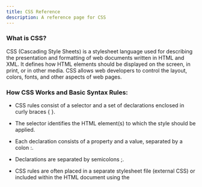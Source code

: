 ```yaml
---
title: CSS Reference
description: A reference page for CSS
---
```


### What is CSS?
CSS (Cascading Style Sheets) is a stylesheet language used for describing the presentation and formatting of web documents written in HTML and XML. It defines how HTML elements should be displayed on the screen, in print, or in other media. CSS allows web developers to control the layout, colors, fonts, and other aspects of web pages.

### How CSS Works and Basic Syntax Rules:
- CSS rules consist of a selector and a set of declarations enclosed in curly braces { }.

- The selector identifies the HTML element(s) to which the style should be applied.

- Each declaration consists of a property and a value, separated by a colon :.

- Declarations are separated by semicolons ;.

- CSS rules are often placed in a separate stylesheet file (external CSS) or included within the HTML document using the <style> element (internal CSS).

- CSS declarations are case-insensitive, but it's a best practice to use lowercase for property names and values.

## CSS Measurements Reference

| Unit              | Description                                                                   | Example Usage                                      |
|-------------------|-------------------------------------------------------------------------------|----------------------------------------------------|
| `px` (Pixels)     | A fixed unit of measurement that represents one pixel on a screen.            | `font-size: 16px;`                                |
| `em`              | Relative to the font size of the nearest parent element.                      | `margin: 1em;`                                    |
| `rem`             | Relative to the font size of the root (usually the `<html>` element).         | `font-size: 1rem;`                                |
| `vw` (Viewport Width) | A percentage of the viewport's width.                                      | `width: 50vw;`                                    |
| `vh` (Viewport Height) | A percentage of the viewport's height.                                    | `height: 50vh;`                                   |
| `vmin`            | The smaller of `vw` and `vh`.                                                | `font-size: 3vmin;`                               |
| `vmax`            | The larger of `vw` and `vh`.                                                 | `margin: 2vmax;`                                  |
| `%` (Percentage)  | Relative to the parent element's size (e.g., width, height).                   | `width: 50%;`                                     |
| `cm` (Centimeters)| A metric unit of measurement (1cm = 10mm).                                   | `width: 5cm;`                                     |
| `mm` (Millimeters)| A metric unit of measurement (1mm = 1/10th of 1cm).                          | `border-width: 2mm;`                              |
| `in` (Inches)     | An imperial unit of measurement (1in = 2.54cm).                               | `height: 2in;`                                    |
| `pt` (Points)     | Used primarily for print styles (1pt = 1/72 of 1in).                          | `font-size: 12pt;`                                |
| `pc` (Picas)      | Another print-specific unit (1pc = 12pt).                                     | `line-height: 1.5pc;`                             |
| `ex`              | Relative to the x-height of the current font.                                | `line-height: 2ex;`                               |
| `ch`              | Relative to the width of the "0" (zero) character in the current font.       | `width: 20ch;`                                    |

## CSS Properties Reference

| Tag          | Purpose                                    | Example Usage                                       |
|--------------|--------------------------------------------|-----------------------------------------------------|
| `color`      | Sets the text color.                        | `color: blue;`                                     |
| `font-family`| Specifies the font family.                  | `font-family: Arial, sans-serif;`                  |
| `font-size`  | Sets the font size.                         | `font-size: 16px;`                                |
| `font-weight`| Defines the font weight (boldness).         | `font-weight: bold;`                              |
| `text-align` | Aligns text within its container.           | `text-align: center;`                             |
| `text-decoration` | Adds decorations to text (e.g., underline). | `text-decoration: underline;`                   |
| `background-color` | Sets the background color of an element. | `background-color: #f0f0f0;`                   |
| `margin`     | Controls the space outside an element.     | `margin: 10px;`                                   |
| `padding`    | Defines the space inside an element.       | `padding: 5px;`                                   |
| `border`     | Creates a border around an element.         | `border: 1px solid #000;`                         |
| `width`      | Sets the width of an element.               | `width: 200px;`                                   |
| `height`     | Defines the height of an element.           | `height: 100px;`                                  |
| `display`    | Specifies how an element is displayed.      | `display: block;`                                 |
| `float`      | Aligns an element to the left or right.     | `float: left;`                                    |
| `position`   | Determines the positioning method.          | `position: relative;`                             |
| `top`        | Sets the top position of an element.        | `top: 10px;`                                      |
| `left`       | Sets the left position of an element.       | `left: 20px;`                                     |
| `z-index`    | Controls the stacking order of elements.    | `z-index: 1;`                                     |
| `opacity`    | Adjusts the transparency of an element.     | `opacity: 0.5;`                                   |
| `text-transform` | Converts text to uppercase or lowercase. | `text-transform: uppercase;`                    |
| `line-height` | Sets the height of a line of text.         | `line-height: 1.5;`                               |
| `list-style` | Defines the style of list markers.           | `list-style: square inside;`                      |
| `text-shadow` | Adds a shadow to text.                     | `text-shadow: 1px 1px 2px #333;`                  |
| `box-shadow` | Adds a shadow to an element's box.         | `box-shadow: 2px 2px 5px #888888;`                |
| `border-radius` | Rounds the corners of an element.        | `border-radius: 10px;`                            |
| `transition` | Specifies CSS transitions for smooth effects. | `transition: all 0.3s ease-in-out;`             |
| `background-image` | Sets a background image.              | `background-image: url('image.jpg');`           |
| `background-size` | Specifies the size of background images. | `background-size: cover;`                       |
| `background-repeat` | Controls how background images repeat. | `background-repeat: no-repeat;`               |
| `background-position` | Sets the position of background images. | `background-position: center;`                 |
| `opacity`    | Controls the opacity of an element.        | `opacity: 0.7;`                                   |
| `transform`  | Applies 2D or 3D transformations to elements. | `transform: rotate(45deg);`                     |
| `cursor`     | Changes the cursor style on hover.          | `cursor: pointer;`                               |
| `text-overflow` | Specifies how text should be displayed when it overflows its container. | `text-overflow: ellipsis;`              |
| `overflow`   | Determines how content overflows its box.    | `overflow: hidden;`                               |
| `white-space` | Controls how white space is handled.       | `white-space: nowrap;`                           |
| `box-sizing` | Defines how the total width and height of an element is calculated. | `box-sizing: border-box;`             |
| `border-collapse` | Specifies whether table borders should be collapsed. | `border-collapse: collapse;`           |
| `border-spacing` | Sets the space between table borders.    | `border-spacing: 5px;`                            |
| `font-style` | Specifies the font style (italic, oblique, normal). | `font-style: italic;`                        |
| `font-variant` | Defines variations in font appearance.   | `font-variant: small-caps;`                      |
| `letter-spacing` | Adjusts the spacing between characters. | `letter-spacing: 2px;`                          |
| `text-align` | Aligns text horizontally (left, center, right, justify). | `text-align: right;`                      |
| `vertical-align` | Aligns inline elements vertically.    | `vertical-align: middle;`                       |
| `word-spacing` | Sets the space between words in text.  | `word-spacing: 4px;`                             |
| `text-indent` | Specifies the indentation of the first line of text. | `text-indent: 20px;`                         |

## CSS Selectors Reference

>Want to get some practice with selectors, try out the [CSS Diner](https://flukeout.github.io/).

| Selector|Purpose| Example Usage                                            |
|-------------------|---------------------------------------------|----------------------------------------------------------|
| `element`         | Selects all elements of a specified type.   | `p` selects all `<p>` elements.                         |
| `#id`             | Selects an element with a specific `id` attribute. | `#header` selects an element with `id="header"`.    |
| `.class`          | Selects elements with a specific class attribute. | `.button` selects all elements with `class="button"`. |
| `*`               | Selects all elements.                      | `*` selects all elements on the page.                   |
| `selector1, selector2` | Selects multiple elements.               | `h1, h2` selects all `<h1>` and `<h2>` elements.     |
| `selector > child` | Selects a direct child of an element.   | `ul > li` selects all `<li>` elements that are direct children of a `<ul>`. |
| `ancestor descendant` | Selects descendants of an ancestor element. | `ul li` selects all `<li>` elements that are descendants of a `<ul>`. |
| `selector + sibling` | Selects an adjacent sibling element.  | `h2 + p` selects the `<p>` element immediately following an `<h2>`. |
| `:hover`          | Selects an element when hovered over.      | `a:hover` selects all `<a>` elements when hovered.     |
| `:active`         | Selects an element when activated (e.g., clicked). | `button:active` selects all `<button>` elements when activated. |
| `:focus`          | Selects an element when it receives focus.  | `input:focus` selects all `<input>` elements when focused. |
| `:first-child`    | Selects the first child of an element.    | `ul li:first-child` selects the first `<li>` element inside a `<ul>`. |
| `:last-child`     | Selects the last child of an element.     | `ul li:last-child` selects the last `<li>` element inside a `<ul>`. |
| `:nth-child(n)`   | Selects elements based on their position in a parent. | `tr:nth-child(odd)` selects odd rows in a table. |
| `:nth-of-type(n)` | Selects elements of a specific type based on their position. | `p:nth-of-type(2)` selects the second `<p>` element. |
| `:not(selector)`  | Selects elements that do not match a given selector. | `div:not(.special)` selects all `<div>` elements that do not have `class="special"`. |
| `:first-of-type`  | Selects the first element of its type within its parent. | `p:first-of-type` selects the first `<p>` element. |
| `:last-of-type`   | Selects the last element of its type within its parent. | `p:last-of-type` selects the last `<p>` element. |
| `:nth-last-child(n)` | Selects elements based on their position, counting from the end. | `li:nth-last-child(3)` selects the third-to-last `<li>` element. |
| `:nth-last-of-type(n)` | Selects elements based on their position, counting from the end. | `div:nth-last-of-type(2)` selects the second-to-last `<div>` element. |
| `:empty`          | Selects elements that have no children.    | `p:empty` selects empty `<p>` elements.                |
| `:checked`        | Selects checked radio buttons and checkboxes. | `input[type="radio"]:checked` selects checked radio buttons. |
| `:disabled`       | Selects disabled form elements.            | `input:disabled` selects disabled input elements.     |
| `:enabled`        | Selects enabled form elements.             | `input:enabled` selects enabled input elements.       |
| `:target`         | Selects the target element in the URL fragment identifier. | `#section1:target` selects the element with `id="section1"` when it is the target in the URL. |

## CSS Flexbox Reference

#### What is Flexbox?

Flexbox, or "Flexible Box Layout," is a CSS layout model that simplifies the arrangement and alignment of elements within a container. It's designed to make it easier to create responsive and dynamic web layouts. Flexbox works by defining a parent-child relationship, allowing you to distribute space and control the positioning of elements within a container along either the horizontal or vertical axis. It's particularly useful for creating complex layouts, evenly spaced elements, and responsive designs, making it a fundamental tool for web developers.

>`Important Note -->` While both Flexbox and CSS Grid are valuable layout tools in CSS, Flexbox is primarily for one-dimensional layouts, think organizing things in a suitcase, and CSS Grid is designed for two-dimensional layouts and complex grid structures, visualize how to load suitcases on to a plane so that no space is wasted. The choice between them depends on the specific layout requirements of your project. Often, they can be used together to achieve more sophisticated designs.
>Want to get some practice? Give [FlexBox Froggy](https://flexboxfroggy.com/), or try [FlexBox Tower Defense](http://www.flexboxdefense.com/) a try and see how many levels you can complete.

In Flexbox layouts, you typically have two axes:

1. The Main Axis: This is the primary axis along which flex items are laid out. It's determined by the flex-direction property (e.g., row or column).
1. The Cross Axis: This is the perpendicular axis to the main axis.

| Property                     | Description                                                                                     | Values/Examples                             |
|----------------------------------|-------------------------------------------------------------------------------------------------|----------------------------------------------|
| `display`        | Defines the type of box an element generates, enabling Flex layout for a container.             | `display: flex;`                            |
| `flex-direction` | Sets the direction of the main axis along which flex items are placed.                          | `row`, `row-reverse`, `column`, `column-reverse`  |
| `flex-wrap`      | Controls whether flex items wrap onto new lines if they overflow the container.                 | `nowrap`, `wrap`, `wrap-reverse`            |
| `flex-flow`      | A shorthand for combining `flex-direction` and `flex-wrap` properties.                             | `flex-flow: row wrap;`                      |
| `order`          | Determines the order in which flex items appear within the container.                             | Integer values (e.g., `order: 2;`)          |
| `flex-grow`      | Specifies how much a flex item can grow relative to other items along the main axis.            | Numeric value (e.g., `flex-grow: 1;`)       |
| `flex-shrink`    | Defines how much a flex item can shrink relative to other items along the main axis.           | Numeric value (e.g., `flex-shrink: 0;`)     |
| `flex-basis`     | Establishes the initial size of a flex item along the main axis.                                   | Length value, percentage, `auto` (e.g., `flex-basis: 200px;`)  |
| `flex`           | A shorthand property for combining `flex-grow`, `flex-shrink`, and `flex-basis` into one declaration. | `flex: 1 1 auto;`                        |
| `justify-content`| Defines how flex items are distributed along the main axis within the container. More on this [here](#justify-content).                | `flex-start`, `flex-end`, `center`, `space-between`, `space-around`, `space-evenly`  |
| `align-items`    | Specifies how flex items are aligned along the cross-axis within the container. More on this [here](#align-items)                | `flex-start`, `flex-end`, `center`, `baseline`, `stretch`  |
| `align-self`     | Applies alignment settings to individual flex items, overriding the `align-items` value for a specific item. More on this [here](#align-self) | `flex-start`, `flex-end`, `center`, `baseline`, `stretch`  |
| `align-content`  | Controls how rows of flex items are aligned along the cross-axis when there's extra space in the container (applies to multi-line flex containers). More on this [here](#align-content) | `flex-start`, `flex-end`, `center`, `space-between`, `space-around`, `stretch` |

### Justify Content 

Syntax -> `justify-content: flex-start;`. 
Defines how flex items are distributed along the main (X) axis within the container. 

|  Values  | Description                                                                                         | Example                             |
|---------------------------|-----------------------------------------------------------------------------------------------------|--------------------------------------------|
| `flex-start`              | Aligns flex items at the start of the main axis.| ![Flex Start](https://via.placeholder.com/100x50.png?text=Flex+Start)                      |
| `flex-end`                | Aligns flex items at the end of the main axis.| ![Flex End](https://via.placeholder.com/100x50.png?text=Flex+End)                          |
| `center`                  | Centers flex items along the main axis.| ![Center](https://via.placeholder.com/100x50.png?text=Center)                                |
| `space-between`           | Distributes flex items evenly along the main axis, with the first item at the start and the last item at the end, and equal spacing between the rest. | ![Space Between](https://via.placeholder.com/100x50.png?text=Space+Between)        |
| `space-around`            | Distributes flex items evenly along the main axis with equal space around them.| ![Space Around](https://via.placeholder.com/100x50.png?text=Space+Around)              |
| `space-evenly`            | Distributes flex items evenly along the main axis with equal space between and around them.| ![Space Evenly](https://via.placeholder.com/100x50.png?text=Space+Evenly)              |

### Align Items 

Syntax -> `align-items: flex-start;`.
Specifies how flex items are aligned along the (Y) cross-axis within the container. 

| Values  | Description                                                                                    | Example                             |
|------------------------|----------------------------------------------------------------------------------------------|--------------------------------------------|
| `flex-start`           | Aligns flex items at the start of the cross-axis.| ![Flex Start](https://via.placeholder.com/50x100.png?text=Flex+Start)                      |
| `flex-end`             | Aligns flex items at the end of the cross-axis.| ![Flex End](https://via.placeholder.com/50x100.png?text=Flex+End)                          |
| `center`               | Centers flex items along the cross-axis.| ![Center](https://via.placeholder.com/50x100.png?text=Center)                                |
| `baseline`             | Aligns flex items such that their baselines align.| ![Baseline](https://via.placeholder.com/50x100.png?text=Baseline)                            |
| `stretch`              | Stretches flex items to fill the container along the cross-axis.| ![Stretch](https://via.placeholder.com/50x100.png?text=Stretch)                              |

### Align Content

Syntax -> `align-content: flex-start;`.
Controls how rows of flex items are aligned along the cross-axis when there's extra space in the container (applies to multi-line flex containers). 

|  Values  | Description                                                                                     | Example                             |
|-------------------------|-----------------------------------------------------------------------------------------------|--------------------------------------------|
| `flex-start`            | Aligns rows of flex items at the start of the cross-axis.| ![Flex Start](https://via.placeholder.com/200x100.png?text=Flex+Start)                     |
| `flex-end`              | Aligns rows of flex items at the end of the cross-axis.| ![Flex End](https://via.placeholder.com/200x100.png?text=Flex+End)                         |
| `center`                | Centers rows of flex items along the cross-axis.| ![Center](https://via.placeholder.com/200x100.png?text=Center)                               |
| `space-between`         | Distributes rows of flex items evenly along the cross-axis, with the first row at the start and the last row at the end. | ![Space Between](https://via.placeholder.com/200x100.png?text=Space+Between)   |
| `space-around`          | Distributes rows of flex items evenly along the cross-axis with equal space around them.| ![Space Around](https://via.placeholder.com/200x100.png?text=Space+Around)                 |
| `stretch`               | Stretches rows of flex items to fill the container along the cross-axis.| ![Stretch](https://via.placeholder.com/200x100.png?text=Stretch)                           |

### Align Self

Syntax -> `align-self: flex-start;`.
Applies alignment settings to individual flex items, overriding the `align-items` value for a __specific item__. 

|  Values  | Description                                                                                            | Example                             |
|-----------------------|------------------------------------------------------------------------------------------------------|--------------------------------------------|
| `flex-start`          | Aligns the individual flex item at the start of the cross-axis.| ![Flex Start](https://via.placeholder.com/50x100.png?text=Flex+Start)                      |
| `flex-end`            | Aligns the individual flex item at the end of the cross-axis.| ![Flex End](https://via.placeholder.com/50x100.png?text=Flex+End)                          |
| `center`              | Centers the individual flex item along the cross-axis.| ![Center](https://via.placeholder.com/50x100.png?text=Center)                                |
| `baseline`            | Aligns the individual flex item such that its baseline aligns with other items' baselines.| ![Baseline](https://via.placeholder.com/50x100.png?text=Baseline)                            |
| `stretch`             | Stretches the individual flex item to fill the container along the cross-axis.| ![Stretch](https://via.placeholder.com/50x100.png?text=Stretch)                              |

## CSS Grid Reference 

#### What is Grid?

Grid is a versatile layout system in web design that enables precise control over the placement and alignment of elements within a two-dimensional grid structure. Key concepts include defining grid containers and items, specifying rows and columns, using grid lines for item positioning, controlling gaps between cells, achieving alignment both horizontally and vertically, and supporting responsive design through media queries. CSS Grid simplifies complex layouts, enhances code maintainability, and is ideal for modern web design by providing an intuitive and adaptable approach to designing web page layouts. 

>`Important Note -->` While both Flexbox and CSS Grid are valuable layout tools in CSS, Flexbox is primarily for one-dimensional layouts, think organizing things in a suitcase, and CSS Grid is designed for two-dimensional layouts and complex grid structures, visualize how to load suitcases on to a plane so that no space is wasted. The choice between them depends on the specific layout requirements of your project. Often, they can be used together to achieve more sophisticated designs.
> Looking to practice tryout [CSS Grid Garden](https://cssgridgarden.com/), or [CSS Grid Attack](https://codingfantasy.com/games/css-grid-attack)

In CSS Grid, you have two main axes:

1. The Block Axis: This is the vertical axis that runs from top to bottom by default.
1. The Inline Axis: This is the horizontal axis that runs from left to right by default.

| Property                   | Description                                           | Example                                      | Valid Values                                                                                                                            |
|----------------------------|-------------------------------------------------------|----------------------------------------------|------------------------------------------------------------------------------------------------------------------------------------------|
| `display: grid;`           | Defines a grid container.                             | `display: grid;`                            | `grid`, `inline-grid`                                                                                                                  |
| `grid-template-columns`    | Defines column sizes and count.                       | `grid-template-columns: 1fr 2fr;`           | Length values (e.g., `px`, `em`, `rem`, `%`), `fr`, `minmax()`, `auto`, `repeat()`                                                   |
| `grid-template-rows`       | Defines row sizes and count.                          | `grid-template-rows: 100px 200px;`         | Length values (e.g., `px`, `em`, `rem`, `%`), `fr`, `minmax()`, `auto`, `repeat()`                                                   |
| `grid-gap`                 | Sets the gap between grid columns and rows.           | `grid-gap: 10px 20px;`                     | Length values (e.g., `px`, `em`, `rem`, `%`), `initial`, `inherit`, `unset`                                                         |
| `grid-template-areas`      | Defines named grid areas.                             | See example below [here](#example-for-grid-template-areas).                          | Strings enclosed in quotes, period (`.`) to create empty grid cells                                                                      |
| `grid-template`            | Shorthand for defining columns, rows, and areas.      | `grid-template: 1fr 2fr / 100px 200px;`    | Combination of `grid-template-columns`, `grid-template-rows`, and `grid-template-areas`                                              |
| `grid-column-start`        | Specifies the starting position of a grid item.       | `grid-column-start: 2;`                    | Integer values, `span`, `auto`, `initial`, `inherit`, `unset`                                                                         |
| `grid-column-end`          | Specifies the ending position of a grid item.         | `grid-column-end: span 3;`                 | Integer values, `span`, `auto`, `initial`, `inherit`, `unset`                                                                         |
| `grid-row-start`           | Specifies the starting position of a grid item.       | `grid-row-start: 1;`                       | Integer values, `span`, `auto`, `initial`, `inherit`, `unset`                                                                         |
| `grid-row-end`             | Specifies the ending position of a grid item.         | `grid-row-end: span 2;`                    | Integer values, `span`, `auto`, `initial`, `inherit`, `unset`                                                                         |
| `grid-column`              | Shorthand for grid-column-start and grid-column-end.  | `grid-column: 2 / span 3;`                 | Combination of values valid for `grid-column-start` and `grid-column-end`                                                             |
| `grid-row`                 | Shorthand for grid-row-start and grid-row-end.        | `grid-row: 1 / span 2;`                    | Combination of values valid for `grid-row-start` and `grid-row-end`                                                                   |
| `justify-items`            | Aligns grid items horizontally within their cells.   | `justify-items: center;`                   | `start`, `end`, `center`, `stretch`, `initial`, `inherit`, `unset`                                                                   |
| `align-items`              | Aligns grid items vertically within their cells.     | `align-items: end;`                        | `start`, `end`, `center`, `stretch`, `initial`, `inherit`, `unset`                                                                   |
| `place-items`              | Shorthand for justify-items and align-items.         | `place-items: center end;`                 | Combination of values valid for `justify-items` and `align-items`                                                                   |
| `justify-content`          | Aligns grid tracks horizontally within the container. | `justify-content: space-between;`           | `start`, `end`, `center`, `stretch`, `space-between`, `space-around`, `space-evenly`, `initial`, `inherit`, `unset`                |
| `align-content`            | Aligns grid tracks vertically within the container.   | `align-content: center;`                   | `start`, `end`, `center`, `stretch`, `space-between`, `space-around`, `space-evenly`, `initial`, `inherit`, `unset`                |
| `place-content`            | Shorthand for justify-content and align-content.     | `place-content: space-evenly center;`      | Combination of values valid for `justify-content` and `align-content`                                                               |
| `grid-auto-columns`        | Specifies the size of automatically created columns.  | `grid-auto-columns: minmax(100px, auto);` | Length values (e.g., `px`, `em`, `rem`, `%`), `fr`, `minmax()`, `auto`, `initial`, `inherit`, `unset`                               |
| `grid-auto-rows`           | Specifies the size of automatically created rows.     | `grid-auto-rows: 200px;`                  | Length values (e.g., `px`, `em`, `rem`, `%`), `fr`, `minmax()`, `auto`, `initial`, `inherit`, `unset`                               |
| `grid-auto-flow`           | Controls how auto-placed items are added to the grid. | `grid-auto-flow: dense;`                  | `row`, `column`, `dense`, `initial`, `inherit`, `unset`                                                                              |
| `grid`                     | Shorthand for defining both the grid container and its properties in one declaration. | `grid: auto / repeat(3, 1fr);` | Combination of values valid for `grid-template-rows`, `grid-template-columns`, and `grid-template-areas` |

### Grid Template Area

|  Value  | Description                                                                                                                                                                                    | Example                                                                                           |
|-------------------------------|------------------------------------------------------------------------------------------------------------------------------------------------------------------------------------------------|----------------------------------------------------------------------------------------------------------|
| User-defined grid areas      | Defines the layout of grid items by specifying the arrangement of grid areas using a combination of named areas. Each area is represented by a name, and you can arrange items within those areas. | [Grid Template Areas](#example-for-grid-template-areas)                |
| `none`                        | No explicit grid template areas are defined, allowing the grid items to be placed based on other layout properties.                                                                          | ![None](https://via.placeholder.com/200x150.png?text=None)                                              |
| `inherit`                     | Inherits the `grid-template-areas` property from the parent element.                                                                                                                           | ![Inherit](https://via.placeholder.com/200x150.png?text=Inherit)                                        |
| `initial`                     | Sets the `grid-template-areas` property to its default value.                                                                                                                                   | ![Initial](https://via.placeholder.com/200x150.png?text=Initial)                                        |

### Grid Auto Flow

Syntax -> `grid-auto-flow: row dense;`
Controls how auto-placed items are added to the grid.

|  Value  | Description                                                                                                                                                            | Example                                                                                     |
|-------------------------|------------------------------------------------------------------------------------------------------------------------------------------------------------------------|----------------------------------------------------------------------------------------------------|
| `row`                   | Grid items are placed in rows, filling each row before moving to the next.                                                                                             | ![Row](https://via.placeholder.com/150x100.png?text=Row)                                       |
| `column`                | Grid items are placed in columns, filling each column before moving to the next.                                                                                        | ![Column](https://via.placeholder.com/100x150.png?text=Column)                                 |
| `row dense`             | Grid items are placed in rows, filling each row before moving to the next, and trying to fill gaps in previous rows.                                                   | ![Row Dense](https://via.placeholder.com/150x100.png?text=Row+Dense)                          |
| `column dense`          | Grid items are placed in columns, filling each column before moving to the next, and trying to fill gaps in previous columns.                                              | ![Column Dense](https://via.placeholder.com/100x150.png?text=Column+Dense)                    |
| `inherit`               | Inherits the `grid-auto-flow` property from the parent element.                                                                                                           | ![Inherit](https://via.placeholder.com/100x100.png?text=Inherit)                              |
| `initial`               | Sets the `grid-auto-flow` property to its default value.                                                                                                                  | ![Initial](https://via.placeholder.com/100x100.png?text=Initial)                              |

### Justify Content

Syntax -> `justify-content: space-evenly;`
Aligns grid tracks horizontally within the container.

|  Value  | Description                                                                                           | Example                                |
|---------------------------|-------------------------------------------------------------------------------------------------------|-----------------------------------------------|
| `start`                   | Aligns grid items at the start of the grid container's inline axis.                                  | ![Start](https://via.placeholder.com/100x50.png?text=Start)                             |
| `end`                     | Aligns grid items at the end of the grid container's inline axis.                                    | ![End](https://via.placeholder.com/100x50.png?text=End)                                 |
| `center`                  | Centers grid items along the grid container's inline axis.                                           | ![Center](https://via.placeholder.com/100x50.png?text=Center)                           |
| `space-between`           | Distributes grid items evenly along the grid container's inline axis, with the first item at the start and the last item at the end. | ![Space Between](https://via.placeholder.com/100x50.png?text=Space+Between)   |
| `space-around`            | Distributes grid items evenly along the grid container's inline axis with equal space around them.   | ![Space Around](https://via.placeholder.com/100x50.png?text=Space+Around)         |
| `space-evenly`            | Distributes grid items evenly along the grid container's inline axis with equal space between and around them. | ![Space Evenly](https://via.placeholder.com/100x50.png?text=Space+Evenly)   |
| `stretch`                 | Stretches grid items to fill the grid container's inline axis.                                        | ![Stretch](https://via.placeholder.com/100x50.png?text=Stretch)                         |
### Align Items

Syntax -> `align-items: start;`
Aligns grid items vertically (Y axis) within their cells.

|  Value  | Description                                                                                                                                                 | Example                                                                                           |
|------------------------|-------------------------------------------------------------------------------------------------------------------------------------------------------------|----------------------------------------------------------------------------------------------------------|
| `start`                | Aligns grid items at the start of the grid container's block axis.                                                                                           | ![Start](https://via.placeholder.com/100x150.png?text=Start)                                       |
| `end`                  | Aligns grid items at the end of the grid container's block axis.                                                                                               | ![End](https://via.placeholder.com/100x150.png?text=End)                                           |
| `center`               | Centers grid items along the grid container's block axis.                                                                                                      | ![Center](https://via.placeholder.com/100x150.png?text=Center)                                     |
| `stretch`              | Stretches grid items to fill the grid container's block axis.                                                                                                   | ![Stretch](https://via.placeholder.com/100x150.png?text=Stretch)                                   |
| `baseline`             | Aligns grid items such that their baselines align.                                                                                                              | ![Baseline](https://via.placeholder.com/100x150.png?text=Baseline)                                 |
| `inherit`              | Inherits the `align-items` property from the parent element.                                                                                                    | ![Inherit](https://via.placeholder.com/100x150.png?text=Inherit)                                  |
| `initial`              | Sets the `align-items` property to its default value.                                                                                                           | ![Initial](https://via.placeholder.com/100x150.png?text=Initial)                                  |

### Align Content

Syntax -> `align-content: start;`
Aligns grid tracks vertically within the container. 

|  Value  | Description                                                                                                                                                | Example                                                                                          |
|------------------------|------------------------------------------------------------------------------------------------------------------------------------------------------------|---------------------------------------------------------------------------------------------------------|
| `start`                | Aligns rows of grid items at the start of the grid container's block axis.                                                                                  | ![Start](https://via.placeholder.com/200x200.png?text=Start)                                    |
| `end`                  | Aligns rows of grid items at the end of the grid container's block axis.                                                                                      | ![End](https://via.placeholder.com/200x200.png?text=End)                                        |
| `center`               | Centers rows of grid items along the grid container's block axis.                                                                                             | ![Center](https://via.placeholder.com/200x200.png?text=Center)                                  |
| `space-between`        | Distributes rows of grid items evenly along the grid container's block axis, with the first row at the start and the last row at the end.                   | ![Space Between](https://via.placeholder.com/200x200.png?text=Space+Between)            |
| `space-around`         | Distributes rows of grid items evenly along the grid container's block axis with equal space around them.                                                   | ![Space Around](https://via.placeholder.com/200x200.png?text=Space+Around)              |
| `stretch`              | Stretches rows of grid items to fill the grid container's block axis.                                                                                         | ![Stretch](https://via.placeholder.com/200x200.png?text=Stretch)                                |
| `inherit`              | Inherits the `align-content` property from the parent element.                                                                                                   | ![Inherit](https://via.placeholder.com/200x200.png?text=Inherit)                                |
| `initial`              | Sets the `align-content` property to its default value.                                                                                                        | ![Initial](https://via.placeholder.com/200x200.png?text=Initial)                                |

#### Example for `grid-template-areas`:
```html
<!-- EXAMPLE HTML -->
<div class="container">
  <header>Header</header>
  <main>Main content</main>
  <nav>Nav</nav>
  <footer>Footer</footer>
</div>
```
```css
/* EXAMPLE CSS */
.container {
    display: grid;
    grid-template-columns: 1fr 2fr 3fr;
    grid-template-rows: 100px 200px 300px;
    grid-gap: 10px;
    grid-template-areas:
        "header header header"
        "nav main main"
        "nav footer footer";
}

header {
    grid-area: header;
}

main {
    grid-area: main;
}

nav {
    grid-area: nav;
}

footer {
    grid-area: footer;
}
```

## CSS Animations

CSS animations allow you to create dynamic and visually appealing effects on web pages without the need for JavaScript. They can be applied to various HTML elements, adding motion and interactivity to your website. Here's a guide to CSS animations:

### Basic CSS Animation Syntax
To create a CSS animation, you'll need to define the animation using the @keyframes rule and apply it to an element using CSS properties. Here's the basic syntax:

```css
@keyframes animation-name {
    0% {
        /* Initial styles */
    }
    100% {
        /* Final styles */
    }
}

/* Apply the animation to an element */
.element {
    animation-name: animation-name;
    animation-duration: 3s; /* Duration of the animation */
    animation-timing-function: ease; /* Timing function (e.g., linear, ease-in-out) */
    animation-delay: 1s; /* Delay before starting the animation */
    animation-iteration-count: infinite; /* Number of iterations (or '1' for once) */
    animation-direction: alternate; /* Direction (normal, reverse, alternate, etc.) */
    animation-fill-mode: forwards; /* Animation fill mode (forwards, backwards, both, none) */
}
```

- **@keyframes animation-name:** Defines the animation by specifying keyframes at different percentages (0% to 100%).
- **.element:** The HTML element to which the animation is applied.
- **animation-duration:** The time taken for the animation to complete.
- **animation-timing-function:** The timing function controls the pacing of the animation (e.g., ease, linear, ease-in-out).
- **animation-delay:** The delay before the animation starts.
- **animation-iteration-count:** Specifies the number of times the animation should repeat (e.g., infinite for continuous).
- **animation-direction:** Defines the direction of the animation (e.g., normal, reverse, alternate).
- **animation-fill-mode:** Specifies how the styles should be applied before and after the animation (e.g., forwards, backwards).
### Keyframes
Keyframes define the animation's intermediate steps. In the example above, 0% represents the initial state of the element, and 100% represents the final state. You can add more keyframes to create complex animations:

```css
@keyframes bounce {
    0%, 100% {
        transform: translateY(0);
    }
    50% {
        transform: translateY(-20px);
    }
}
```

### CSS Properties for Animations
You can animate various CSS properties, including:

- **transform:** For translations, rotations, and scaling.
- **opacity:** For fading in and out.
- **width, height:** For resizing.
- **color, background-color:** For color transitions.
- **margin, padding:** For moving elements.
And more!

Example: Fading In Element
```css
@keyframes fadeIn {
    0% {
        opacity: 0;
    }
    100% {
        opacity: 1;
    }
}

.fade-in {
    animation-name: fadeIn;
    animation-duration: 1s;
    animation-fill-mode: forwards;
}
```
```html
<div class="fade-in">Hello, CSS Animation!</div>
```
### Using Animation Libraries
For more complex animations and transitions, consider using CSS animation libraries like Animate.css or GreenSock Animation Platform (GSAP). These libraries provide pre-built animations and tools to make your animations more efficient.

### Cross-Browser Compatibility
Be aware that CSS animations are supported in modern browsers. To ensure compatibility, consider using vendor prefixes (-webkit-, -moz-, -o-) for specific properties and testing animations in multiple browsers.

CSS animations are a powerful tool for enhancing the user experience and adding engaging visual effects to your web projects. Experiment with different animations to create stunning web designs.


